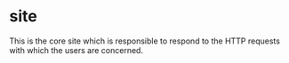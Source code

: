 site
====

This is the core site which is responsible to respond to the HTTP requests with which the users are concerned.
